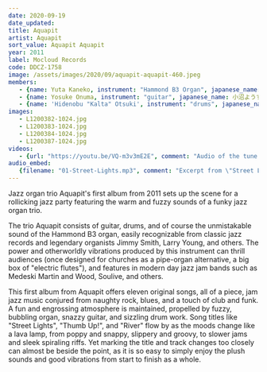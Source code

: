 ```yaml
---
date: 2020-09-19
date_updated: 
title: Aquapit
artist: Aquapit
sort_value: Aquapit Aquapit
year: 2011
label: Mocloud Records
code: DDCZ-1758
image: /assets/images/2020/09/aquapit-aquapit-460.jpeg
members:
   - {name: Yuta Kaneko, instrument: "Hammond B3 Organ", japanese_name: 金子雄太, url: "https://twitter.com/aquapit"}
   - {name: Yosuke Onuma, instrument: "guitar", japanese_name: 小沼ようすけ, url: "http://www.yosukeonuma.com/"}
   - {name: 'Hidenobu "Kalta" Otsuki', instrument: "drums", japanese_name: '大槻“KALTA”英宣', url: "http://www.kaltek-musik-engine.com/"}
images: 
   - L1200382-1024.jpg
   - L1200383-1024.jpg
   - L1200384-1024.jpg
   - L1200387-1024.jpg
videos: 
   - {url: "https://youtu.be/VQ-m3v3mE2E", comment: "Audio of the tune \"Monologue\", track five on this album"}
audio_embed:
   {filename: "01-Street-Lights.mp3", comment: "Excerpt from \"Street Lights\", the first track on this album:"}
---
```


Jazz organ trio Aquapit's first album from 2011 sets up the scene for a rollicking jazz party featuring the warm and fuzzy sounds of a funky jazz organ trio.

The trio Aquapit consists of guitar, drums, and of course the unmistakable sound of the Hammond B3 organ, easily recognizable from classic jazz records and legendary organists Jimmy Smith, Larry Young, and others. The power and otherworldly vibrations produced by this instrument can thrill audiences (once designed for churches as a pipe-organ alternative, a big box of "electric flutes"), and features in modern day jazz jam bands such as Medeski Martin and Wood, Soulive, and others.

This first album from Aquapit offers eleven original songs, all of a piece, jam jazz music conjured from naughty rock, blues, and a touch of club and funk. A fun and engrossing atmosphere is maintained, propelled by fuzzy, bubbling organ, snazzy guitar, and sizzling drum work. Song titles like "Street Lights", "Thumb Up!", and "River" flow by as the moods change like a lava lamp, from poppy and snappy, slippery and groovy, to slower jams and sleek spiraling riffs. Yet marking the title and track changes too closely can almost be beside the point, as it is so easy to simply enjoy the plush sounds and good vibrations from start to finish as a whole.
